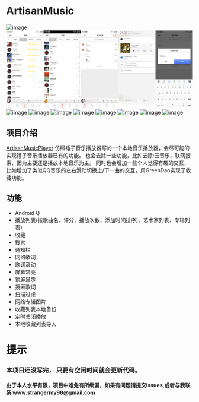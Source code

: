 ﻿# ArtisanMusic

![image](https://upload-images.jianshu.io/upload_images/5028465-61c82c58487a8fb5.jpg?imageMogr2/auto-orient/strip|imageView2/2/w/1200/format/webp)
![image](https://github.com/1900Star/ShareFile/blob/master/pic/artistMusic.jpg)
![image](https://upload-images.jianshu.io/upload_images/5028465-31f3ca33021b7d6a.jpg?imageMogr2/auto-orient/strip|imageView2/2/w/1200/format/webp)
![image](https://upload-images.jianshu.io/upload_images/5028465-db35a2cd0e326d26.jpg?imageMogr2/auto-orient/strip|imageView2/2/w/1200/format/webp)
![image](https://github.com/1900Star/SmartisanMusicPlayer/blob/master/screenshot/b.jpg)
![image](https://upload-images.jianshu.io/upload_images/5028465-39323fce607f3763.gif)
![image](https://upload-images.jianshu.io/upload_images/5028465-d4b33a158db41897.gif)
![image](https://upload-images.jianshu.io/upload_images/5028465-51e5443fa9e0ecbe.gif?imageMogr2/auto-orient/strip|imageView2/2/w/241/format/webp)
![image](https://upload-images.jianshu.io/upload_images/5028465-f628dd6c36f59364.gif?imageMogr2/auto-orient/strip|imageView2/2/w/241/format/webp)
![image](https://upload-images.jianshu.io/upload_images/5028465-b41f34b3131c54cd.gif?imageMogr2/auto-orient/strip|imageView2/2/w/282/format/webp)


## 项目介绍

[ArtisanMusicPlayer](https://github.com/1900Star/MusicPlayer-Smartisan) 仿照锤子音乐播放器写的一个本地音乐播放器，会尽可能的实现锤子音乐播放器已有的功能。
                也会去除一些功能，比如去除:云音乐，联网搜索，因为主要还是播放本地音乐为主。
                同时也会增加一些个人觉得有趣的交互，比如增加了类似QQ音乐的左右滑动切换上/下一曲的交互，用GreenDao实现了收藏功能。
               

## 功能

  * Android Q
  * 播放列表(按歌曲名、评分、播放次数、添加时间排序)、艺术家列表、专辑列表）
  * 收藏
  * 搜索
  * 通知栏
  * 网络歌词
  * 歌词滚动
  * 屏幕常亮
  * 锁屏显示
  * 搜索歌词
  * 扫描过虑
  * 网络专辑图片
  * 收藏列表本地备份
  * 定时关闭播放
  * 本地收藏列表导入

# 提示

### 本项目还没写完， 只要有空闲时间就会更新代码。

#### 由于本人水平有限，项目中难免有所纰漏，如果有问题请提交Issues,或者与我联系 www.strangermy98@gmail.com


